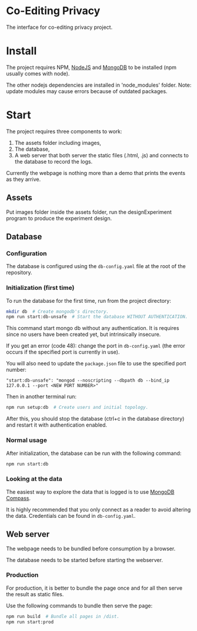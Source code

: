 # Co-Editing Privacy

The interface for co-editing privacy project.

# Install

The project requires NPM, [NodeJS](https://nodejs.org) and [MongoDB](https://www.mongodb.com/download-center/community) to be installed (npm usually comes with node).

The other nodejs dependencies are installed in 'node_modules' folder. 
Note: update modules may cause errors because of outdated packages.


# Start

The project requires three components to work:

1. The assets folder including images,
2. The database,
3. A web server that both server the static files (.html, .js) and connects to
   the database to record the logs.

Currently the webpage is nothing more than a demo that prints the events as they arrive.

## Assets

Put images folder inside the assets folder, run the designExperiment program to produce the experiment design.

## Database

### Configuration

The database is configured using the `db-config.yaml` file at the root of the repository.

### Initialization (first time)

To run the database for the first time, run from the project directory:

```sh
mkdir db  # Create mongodb's directory.
npm run start:db-unsafe  # Start the database WITHOUT AUTHENTICATION.
```

This command start mongo db without any authentication. It is requires since no
users have been created yet, but intrinsically insecure.

If you get an error (code 48): change the port in `db-config.yaml` (the error occurs if the specified port is currently in use).

You will also need to update the `package.json` file to use the specified port number:

```"start:db-unsafe": "mongod --noscripting --dbpath db --bind_ip 127.0.0.1 --port <NEW PORT NUMBER>"```

Then in another terminal run:
```sh
npm run setup:db  # Create users and initial topology.
```

After this, you should stop the database (ctrl+c in the database directory) and
restart it with authentication enabled.

### Normal usage

After initialization, the database can be run with the following command:

```sh
npm run start:db
```

### Looking at the data

The easiest way to explore the data that is logged is to use
[MongoDB Compass](https://www.mongodb.com/products/compass).

It is highly recommended that you only connect as a reader to avoid altering the
data. Credentials can be found in `db-config.yaml`.


## Web server

The webpage needs to be bundled before consumption by a browser.

The database needs to be started before starting the webserver.

### Production

For production, it is better to bundle the page once and for all then serve the result as static files.

Use the following commands to bundle then serve the page:

```sh
npm run build  # Bundle all pages in /dist.
npm run start:prod
```
